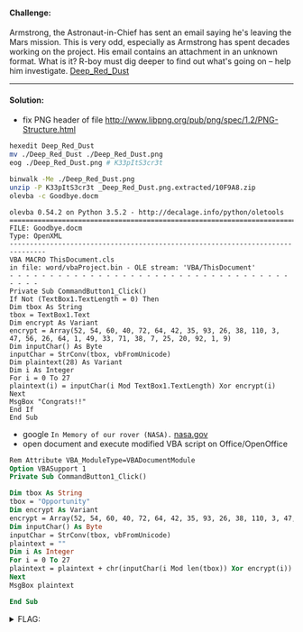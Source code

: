 #### Challenge:

Armstrong, the Astronaut-in-Chief has sent an email saying he's leaving the Mars mission. This is very odd, especially as Armstrong has spent decades working on the project. His email contains an attachment in an unknown format. What is it? R-boy must dig deeper to find out what's going on – help him investigate.
[Deep_Red_Dust](./Deep_Red_Dust ":ignore")

---

#### Solution:

- fix PNG header of file http://www.libpng.org/pub/png/spec/1.2/PNG-Structure.html

```bash
hexedit Deep_Red_Dust
mv ./Deep_Red_Dust ./Deep_Red_Dust.png
eog ./Deep_Red_Dust.png # K33pItS3cr3t

binwalk -Me ./Deep_Red_Dust.png
unzip -P K33pItS3cr3t _Deep_Red_Dust.png.extracted/10F9A8.zip
olevba -c Goodbye.docm
```

```console
olevba 0.54.2 on Python 3.5.2 - http://decalage.info/python/oletools
===============================================================================
FILE: Goodbye.docm
Type: OpenXML
-------------------------------------------------------------------------------
VBA MACRO ThisDocument.cls
in file: word/vbaProject.bin - OLE stream: 'VBA/ThisDocument'
- - - - - - - - - - - - - - - - - - - - - - - - - - - - - - - - - - - - - - -
Private Sub CommandButton1_Click()
If Not (TextBox1.TextLength = 0) Then
Dim tbox As String
tbox = TextBox1.Text
Dim encrypt As Variant
encrypt = Array(52, 54, 60, 40, 72, 64, 42, 35, 93, 26, 38, 110, 3, 47, 56, 26, 64, 1, 49, 33, 71, 38, 7, 25, 20, 92, 1, 9)
Dim inputChar() As Byte
inputChar = StrConv(tbox, vbFromUnicode)
Dim plaintext(28) As Variant
Dim i As Integer
For i = 0 To 27
plaintext(i) = inputChar(i Mod TextBox1.TextLength) Xor encrypt(i)
Next
MsgBox "Congrats!!"
End If
End Sub
```

- google `In Memory of our rover (NASA).` [nasa.gov](https://www.nasa.gov/press-release/nasas-record-setting-opportunity-rover-mission-on-mars-comes-to-end)
- open document and execute modified VBA script on Office/OpenOffice

```vb
Rem Attribute VBA_ModuleType=VBADocumentModule
Option VBASupport 1
Private Sub CommandButton1_Click()

Dim tbox As String
tbox = "Opportunity"
Dim encrypt As Variant
encrypt = Array(52, 54, 60, 40, 72, 64, 42, 35, 93, 26, 38, 110, 3, 47, 56, 26, 64, 1, 49, 33, 71, 38, 7, 25, 20, 92, 1, 9)
Dim inputChar() As Byte
inputChar = StrConv(tbox, vbFromUnicode)
plaintext = ""
Dim i As Integer
For i = 0 To 27
plaintext = plaintext + chr(inputChar(i Mod len(tbox)) Xor encrypt(i))
Next
MsgBox plaintext

End Sub
```

<details><summary>FLAG:</summary>

```
{FLG:4_M4n_!s_Wh4t_H3_Hid3s}
```

</details>
